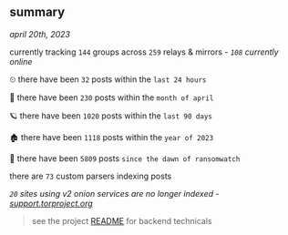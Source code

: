 
## summary
_april 20th, 2023_

currently tracking `144` groups across `259` relays & mirrors - _`108` currently online_

⏲ there have been `32` posts within the `last 24 hours`

🦈 there have been `230` posts within the `month of april`

🪐 there have been `1020` posts within the `last 90 days`

🏚 there have been `1118` posts within the `year of 2023`

🦕 there have been `5809` posts `since the dawn of ransomwatch`

there are `73` custom parsers indexing posts

_`20` sites using v2 onion services are no longer indexed - [support.torproject.org](https://support.torproject.org/onionservices/v2-deprecation/)_

> see the project [README](https://github.com/joshhighet/ransomwatch#ransomwatch--) for backend technicals
